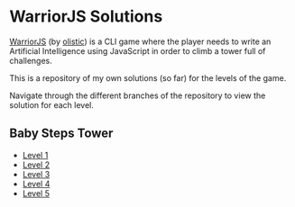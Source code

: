 # WarriorJS Solutions

[WarriorJS](https://github.com/olistic/warriorjs) (by [olistic](https://github.com/olistic)) is a CLI game where the player needs to write an Artificial Intelligence using JavaScript in order to climb a tower full of challenges.

This is a repository of my own solutions (so far) for the levels of the game.

Navigate through the different branches of the repository to view the solution for each level.

## Baby Steps Tower

- [Level 1](https://github.com/diegocasillas/warriorjs-solutions/tree/baby-steps-1)
- [Level 2](https://github.com/diegocasillas/warriorjs-solutions/tree/baby-steps-2)
- [Level 3](https://github.com/diegocasillas/warriorjs-solutions/tree/baby-steps-3)
- [Level 4](https://github.com/diegocasillas/warriorjs-solutions/tree/baby-steps-4)
- [Level 5](https://github.com/diegocasillas/warriorjs-solutions/tree/baby-steps-5)
